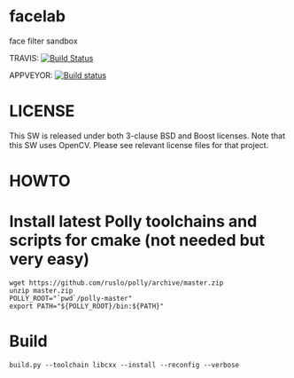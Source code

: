 # facelab
face filter sandbox

TRAVIS: [![Build Status](https://travis-ci.org/headupinclouds/facelab.svg?branch=master)](https://travis-ci.org/headupinclouds/facelab)

APPVEYOR: [![Build status](https://ci.appveyor.com/api/projects/status/7ulu4qwhu2fb2jsy?svg=true)](https://ci.appveyor.com/project/headupinclouds/facelab)

LICENSE
=======

This SW is released under both 3-clause BSD and Boost licenses.  Note that this SW uses OpenCV.  Please see relevant license files for that project.

HOWTO
=====

# Install latest Polly toolchains and scripts for cmake (not needed but very easy)
```
wget https://github.com/ruslo/polly/archive/master.zip
unzip master.zip
POLLY_ROOT="`pwd`/polly-master"
export PATH="${POLLY_ROOT}/bin:${PATH}"
```

# Build
```
build.py --toolchain libcxx --install --reconfig --verbose
```





